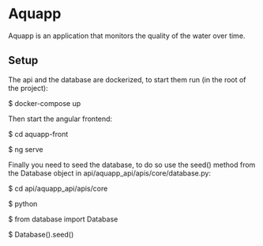 # Aquapp

Aquapp is an application that monitors the quality of the water over time.

## Setup

The api and the database are dockerized, to start them run (in the root of the project):

$ docker-compose up

Then start the angular frontend:

$ cd aquapp-front

$ ng serve

Finally you need to seed the database, to do so use the seed() method from the Database
object in api/aquapp_api/apis/core/database.py:

$ cd api/aquapp_api/apis/core

$ python

$ from database import Database

$ Database().seed()
